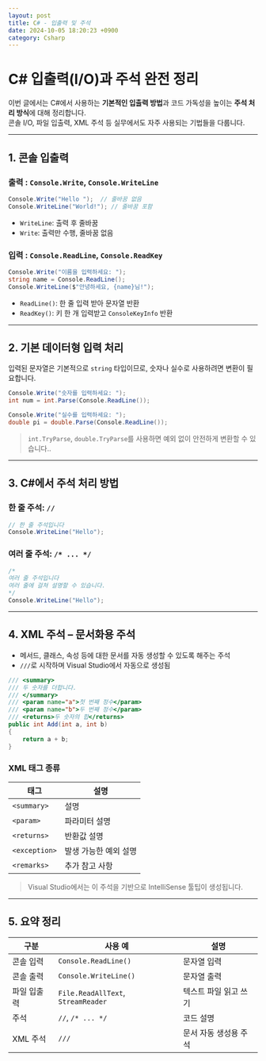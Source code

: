 ```yaml
---
layout: post
title: C# - 입출력 및 주석
date: 2024-10-05 18:20:23 +0900
category: Csharp
---
```

# C# 입출력(I/O)과 주석 완전 정리

이번 글에서는 C#에서 사용하는 **기본적인 입출력 방법**과 코드 가독성을 높이는 **주석 처리 방식**에 대해 정리합니다.  
콘솔 I/O, 파일 입출력, XML 주석 등 실무에서도 자주 사용되는 기법들을 다룹니다.

---

## 1. 콘솔 입출력

### 출력 : `Console.Write`, `Console.WriteLine`

```csharp
Console.Write("Hello ");  // 줄바꿈 없음
Console.WriteLine("World!"); // 줄바꿈 포함
```

- `WriteLine`: 출력 후 줄바꿈
- `Write`: 출력만 수행, 줄바꿈 없음

### 입력 : `Console.ReadLine`, `Console.ReadKey`

```csharp
Console.Write("이름을 입력하세요: ");
string name = Console.ReadLine();
Console.WriteLine($"안녕하세요, {name}님!");
```

- `ReadLine()`: 한 줄 입력 받아 문자열 반환
- `ReadKey()`: 키 한 개 입력받고 `ConsoleKeyInfo` 반환

---

## 2. 기본 데이터형 입력 처리

입력된 문자열은 기본적으로 `string` 타입이므로, 숫자나 실수로 사용하려면 변환이 필요합니다.

```csharp
Console.Write("숫자를 입력하세요: ");
int num = int.Parse(Console.ReadLine());

Console.Write("실수를 입력하세요: ");
double pi = double.Parse(Console.ReadLine());
```

> `int.TryParse`, `double.TryParse`를 사용하면 예외 없이 안전하게 변환할 수 있습니다..

---

## 3. C#에서 주석 처리 방법

### 한 줄 주석: `//`

```csharp
// 한 줄 주석입니다
Console.WriteLine("Hello");
```

### 여러 줄 주석: `/* ... */`

```csharp
/*
여러 줄 주석입니다
여러 줄에 걸쳐 설명할 수 있습니다.
*/
Console.WriteLine("Hello");
```

---

## 4. XML 주석 – 문서화용 주석

- 메서드, 클래스, 속성 등에 대한 문서를 자동 생성할 수 있도록 해주는 주석
- `///`로 시작하며 Visual Studio에서 자동으로 생성됨

```csharp
/// <summary>
/// 두 숫자를 더합니다.
/// </summary>
/// <param name="a">첫 번째 정수</param>
/// <param name="b">두 번째 정수</param>
/// <returns>두 숫자의 합</returns>
public int Add(int a, int b)
{
    return a + b;
}
```

### XML 태그 종류

| 태그 | 설명 |
|------|------|
| `<summary>` | 설명 |
| `<param>` | 파라미터 설명 |
| `<returns>` | 반환값 설명 |
| `<exception>` | 발생 가능한 예외 설명 |
| `<remarks>` | 추가 참고 사항 |

> Visual Studio에서는 이 주석을 기반으로 IntelliSense 툴팁이 생성됩니다.

---

## 5. 요약 정리

| 구분 | 사용 예 | 설명 |
|------|---------|------|
| 콘솔 입력 | `Console.ReadLine()` | 문자열 입력 |
| 콘솔 출력 | `Console.WriteLine()` | 문자열 출력 |
| 파일 입출력 | `File.ReadAllText`, `StreamReader` | 텍스트 파일 읽고 쓰기 |
| 주석 | `//`, `/* ... */` | 코드 설명 |
| XML 주석 | `///` | 문서 자동 생성용 주석 |